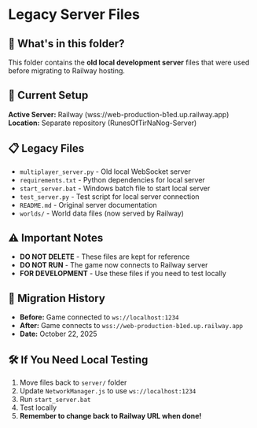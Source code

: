 # Legacy Server Files

## 📁 What's in this folder?

This folder contains the **old local development server** files that were used before migrating to Railway hosting.

## 🚀 Current Setup

**Active Server:** Railway (wss://web-production-b1ed.up.railway.app)
**Location:** Separate repository (RunesOfTirNaNog-Server)

## 📋 Legacy Files

- `multiplayer_server.py` - Old local WebSocket server
- `requirements.txt` - Python dependencies for local server
- `start_server.bat` - Windows batch file to start local server
- `test_server.py` - Test script for local server connection
- `README.md` - Original server documentation
- `worlds/` - World data files (now served by Railway)

## ⚠️ Important Notes

- **DO NOT DELETE** - These files are kept for reference
- **DO NOT RUN** - The game now connects to Railway server
- **FOR DEVELOPMENT** - Use these files if you need to test locally

## 🔄 Migration History

- **Before:** Game connected to `ws://localhost:1234`
- **After:** Game connects to `wss://web-production-b1ed.up.railway.app`
- **Date:** October 22, 2025

## 🛠️ If You Need Local Testing

1. Move files back to `server/` folder
2. Update `NetworkManager.js` to use `ws://localhost:1234`
3. Run `start_server.bat`
4. Test locally
5. **Remember to change back to Railway URL when done!**
